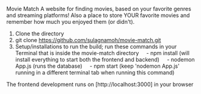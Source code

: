 Movie Match
A website for finding movies, based on your favorite genres and streaming platforms! Also a place to store YOUR favorite movies and remember how much you enjoyed them (or didn't).

1. Clone the directory
2. git clone https://github.com/sulagnamoh/movie-match.git
3. Setup/installations to run the build; run these commands in your Terminal that is inside the movie-match directory
    - npm install (will install everything to start both the frontend and backend)
    - nodemon App.js (runs the database) 
    - npm start (keep 'nodemon App.js' running in a different terminal tab when running this command)

The frontend development runs on [http://localhost:3000] in your browser